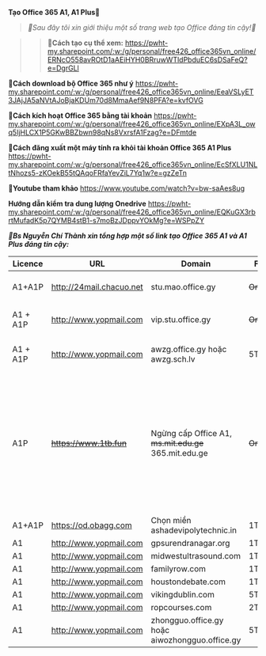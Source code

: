 **Tạo Office 365 A1, A1 Plus👋** 
>_👯Sau đây tôi xin giới thiệu một số trang web tạo Office đáng tin cậy!👯_

>>**🔭Cách tạo cụ thể xem:** https://pwht-my.sharepoint.com/:w:/g/personal/free426_office365vn_online/ERNcO558avROtD1aAEiHYH0BRruwWTldPbduEC6sDSaFeQ?e=DgrGLl  

**🔭Cách download bộ Office 365 như ý** https://pwht-my.sharepoint.com/:w:/g/personal/free426_office365vn_online/EeaVSLyET3JAjJA5aNVtAJoBjaKDUm70d8MmaAef9N8PFA?e=kvfOVG 

**🔭Cách kích hoạt Office 365 bằng tài khoản** https://pwht-my.sharepoint.com/:w:/g/personal/free426_office365vn_online/EXpA3L_owq5IjHLCX1P5GKwBBZbwn98qNs8VxrsfA1Fzag?e=DFmtde 

**🔭Cách đăng xuất một máy tính ra khỏi tài khoản Office 365 A1 Plus** https://pwht-my.sharepoint.com/:w:/g/personal/free426_office365vn_online/EcSfXLU1NLtNhozs5-zKOekB55tQAqoFRfaYevZiL7Yq1w?e=gzZeTn 

**🔭Youtube tham khảo** https://www.youtube.com/watch?v=bw-saAes8ug 

**Hướng dẫn kiểm tra dung lượng Onedrive** https://pwht-my.sharepoint.com/:w:/g/personal/free426_office365vn_online/EQKuGX3rbrtMufadK5p7QYMB4stB1-s7moBzJDppvYOkMg?e=WSPpZY 

_**🔭Bs Nguyễn Chí Thành xin tổng hợp một số link tạo Office 365 A1 và A1 Plus đáng tin cậy:**_

Licence | URL | Domain | FROM | THE | Comment
-- | -- | -- | -- | -- | --
A1+A1P | http://24mail.chacuo.net | stu.mao.office.gy | ~~Onedrive~~ | X | Tham gia nhóm **Nuran.com** để nhận A1P
A1 + A1P | http://www.yopmail.com | vip.stu.office.gy | ~~Onedrive~~ | X | Tham gia nhóm **Nuran.com** để nhận A1P
A1 + A1P | http://www.yopmail.com | awzg.office.gy hoặc awzg.sch.lv | 5TB | X | Tham gia nhóm **!爱我中国** để nhận A1P
A1P | ~~https://www.1tb.fun~~ | Ngừng cấp Office A1, ~~ms.mit.edu.ge~~ 365.mit.edu.ge | ~~Onedrive~~ | O | **Vẫn còn cấp A1 Plus!** Join Group Telegram https://t.me/ms_1tb đánh câu lệnh gởi nhóm /info yourgmail.com ví dụ: /info abc@gmail.com trong 7 ngày check mail có acc A1 Plus, ở trong nhóm 100 ngày được cấp G suite! 
A1+A1P | https://od.obagg.com | Chọn miền ashadevipolytechnic.in | 1TB | X |  Tạo xong có A1 Plus ngay!
A1 | http://www.yopmail.com | gpsurendranagar.org | 1TB | X |  
A1 | http://www.yopmail.com | midwestultrasound.com | 1TB | X |  
A1 | http://www.yopmail.com | familyrow.com | 1TB | X |  
A1 | http://www.yopmail.com | houstondebate.com | 1TB | X |  
A1 | http://www.yopmail.com | vikingdublin.com | 5TB | X |  
A1 | http://www.yopmail.com | ropcourses.com | 2TB | X |  
A1 | http://www.yopmail.com | zhongguo.office.gy hoặc aiwozhongguo.office.gy | 5TB | X | Xác minh tin nhắn qua điện thoại mới tạo được Office A1.
